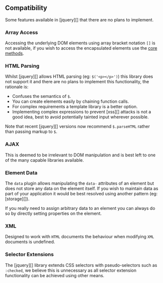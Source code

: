 ## Compatibility

Some features available in [jquery][] that there are no plans to implement.

### Array Access

Accessing the underlying DOM elements using array bracket notation `[]` is not available, if you wish to access the encapsulated elements use the [core methods](#core).

### HTML Parsing

Whilst [jquery][] allows HTML parsing (eg: `$('<p></p>')`) this library does not support it and there are no plans to implement this functionality, the rationale is:

* Confuses the semantics of `$`.
* You can create elements easily by chaining function calls.
* For complex requirements a template library is a better option.
* Implementing complex expressions to prevent [xss][] attacks is not a good idea, best to avoid potentially tainted input wherever possible.

Note that recent [jquery][] versions now recommend `$.parseHTML` rather than passing markup to `$`. 

### AJAX

This is deemed to be irrelevant to DOM manipulation and is best left to one of the many capable libraries available.

### Element Data

The `data` plugin allows manipulating the `data-` attributes of an element but does not store any data on the element itself. If you wish to maintain data as part of your application it would be best resolved using another pattern (eg: [storage][]).

If you really need to assign arbitrary data to an element you can always do so by directly setting properties on the element.

### XML

Designed to work with `HTML` documents the behaviour when modifying `XML` documents is undefined.

### Selector Extensions

The [jquery][] library extends CSS selectors with pseudo-selectors such as `:checked`, we believe this is unnecessary as all selector extension functionality can be achieved using other means.
